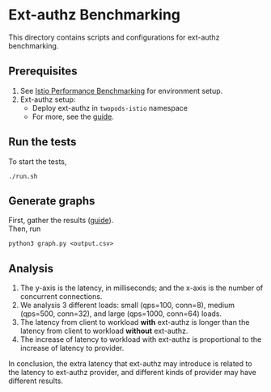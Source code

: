# Ext-authz Benchmarking
This directory contains scripts and configurations for ext-authz benchmarking.
## Prerequisites
1. See [Istio Performance Benchmarking](https://github.com/istio/tools/tree/master/perf/benchmark) for environment setup.
2. Ext-authz setup: 
   - Deploy ext-authz in `twopods-istio` namespace
   - For more, see the [guide](https://istio.io/latest/docs/tasks/security/authorization/authz-custom/).

## Run the tests
To start the tests,
```
./run.sh
```

## Generate graphs
First, gather the results ([guide](https://github.com/istio/tools/tree/master/perf/benchmark#gather-result-metrics)). <br>
Then, run
```
python3 graph.py <output.csv>
```

## Analysis
1. The y-axis is the latency, in milliseconds; and the x-axis is the number of concurrent connections.
2. We analysis 3 different loads: small (qps=100, conn=8), medium (qps=500, conn=32), and large (qps=1000, conn=64) loads.
3. The latency from client to workload **with** ext-authz is longer than the latency from client to workload **without** ext-authz.
4. The increase of latency to workload with ext-authz is proportional to the increase of latency to provider.

In conclusion, the extra latency that ext-authz may introduce is related to the latency to ext-authz provider, and different kinds of provider may have different results.